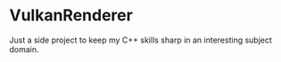 # VulkanRenderer

Just a side project to keep my C++ skills sharp in an interesting subject domain.
